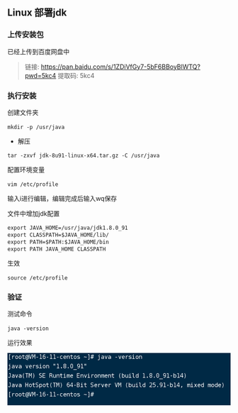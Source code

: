 ## Linux 部署jdk

### 上传安装包

已经上传到百度网盘中

>  链接: https://pan.baidu.com/s/1ZDiVfGy7-5bF6BBoyBlWTQ?pwd=5kc4 提取码: 5kc4

### 执行安装

创建文件夹

`mkdir -p /usr/java`

- 解压

~~~~~
tar -zxvf jdk-8u91-linux-x64.tar.gz -C /usr/java
~~~~~

配置环境变量

`vim /etc/profile`

输入i进行编辑，编辑完成后输入wq保存

文件中增加jdk配置

~~~~~
export JAVA_HOME=/usr/java/jdk1.8.0_91
export CLASSPATH=$JAVA_HOME/lib/
export PATH=$PATH:$JAVA_HOME/bin
export PATH JAVA_HOME CLASSPATH
~~~~~

生效

`source /etc/profile`

### 验证

测试命令

`java -version`

运行效果

![Snipaste_2022-03-15_16-04-11](pic/Snipaste_2022-03-15_16-04-11.png)















